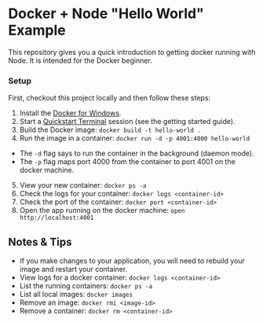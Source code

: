 # Docker + Node "Hello World" Example

This repository gives you a quick introduction to getting docker running with Node. It is intended for the Docker beginner.

### Setup

First, checkout this project locally and then follow these steps:

1. Install the [Docker for Windows](https://download.docker.com/win/stable/Docker%20for%20Windows%20Installer.exe).
2. Start a [Quickstart Terminal](https://docs.docker.com/v17.09/docker-for-windows/install/#install-docker-for-windows) session (see the getting started guide).
3. Build the Docker image: `docker build -t hello-world .`
4. Run the image in a container: `docker run -d -p 4001:4000 hello-world`
  - The `-d` flag says to run the container in the background (daemon mode).
  - The `-p` flag maps port 4000 from the container to port 4001 on the docker machine.
5. View your new container: `docker ps -a`
6. Check the logs for your container: `docker logs <container-id>`
7. Check the port of the container: `docker port <container-id>`
8. Open the app running on the docker machine: `open http://localhost:4001`



## Notes & Tips

- If you make changes to your application, you will need to rebuild your image and restart your container.
- View logs for a docker container: `docker logs <container-id>`
- List the running containers: `docker ps -a`
- List all local images: `docker images`
- Remove an image: `docker rmi <image-id>`
- Remove a container: `docker rm <container-id>`
